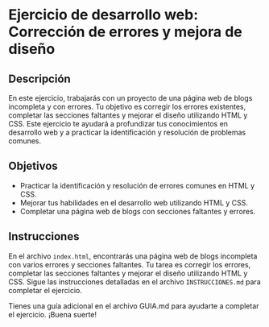 # Ejercicio de desarrollo web: Corrección de errores y mejora de diseño

## Descripción

En este ejercicio, trabajarás con un proyecto de una página web de blogs incompleta y con errores. Tu objetivo es corregir los errores existentes, completar las secciones faltantes y mejorar el diseño utilizando HTML y CSS. Este ejercicio te ayudará a profundizar tus conocimientos en desarrollo web y a practicar la identificación y resolución de problemas comunes.

## Objetivos

- Practicar la identificación y resolución de errores comunes en HTML y CSS.
- Mejorar tus habilidades en el desarrollo web utilizando HTML y CSS.
- Completar una página web de blogs con secciones faltantes y errores.

## Instrucciones

En el archivo `index.html`, encontrarás una página web de blogs incompleta con varios errores y secciones faltantes. Tu tarea es corregir los errores, completar las secciones faltantes y mejorar el diseño utilizando HTML y CSS. Sigue las instrucciones detalladas en el archivo `INSTRUCCIONES.md` para completar el ejercicio. 

Tienes una guía adicional en el archivo GUIA.md para ayudarte a completar el ejercicio. ¡Buena suerte!



